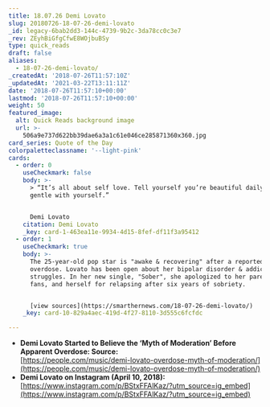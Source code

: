 ```yaml
---
title: 18.07.26 Demi Lovato
slug: 20180726-18-07-26-demi-lovato
_id: legacy-6bab2dd3-144c-4739-9b2c-3da78cc0c3e7
_rev: ZEyhBiGfgCfwE8WOjbuBSy
type: quick_reads
draft: false
aliases:
  - 18-07-26-demi-lovato/
_createdAt: '2018-07-26T11:57:10Z'
_updatedAt: '2021-03-22T13:11:11Z'
date: '2018-07-26T11:57:10+00:00'
lastmod: '2018-07-26T11:57:10+00:00'
weight: 50
featured_image:
  alt: Quick Reads background image
  url: >-
    506a9e737d622bb39dae6a3a1c61e046ce285871360x360.jpg
card_series: Quote of the Day
colorpaletteclassname: '--light-pink'
cards:
  - order: 0
    useCheckmark: false
    body: >-
      > “It’s all about self love. Tell yourself you’re beautiful daily. Be
      gentle with yourself.”


      Demi Lovato
    citation: Demi Lovato
    _key: card-1-463ea11e-9934-4d15-8fef-df11f3a95412
  - order: 1
    useCheckmark: true
    body: >-
      The 25-year-old pop star is "awake & recovering" after a reported
      overdose. Lovato has been open about her bipolar disorder & addiction
      struggles. In her new single, "Sober", she apologized to her parents,
      fans, and herself for relapsing after six years of sobriety.


      [view sources](https://smarthernews.com/18-07-26-demi-lovato/)
    _key: card-10-829a4aec-419d-4f27-8110-3d555c6fcfdc

---
```

* **Demi Lovato Started to Believe the ‘Myth of Moderation’ Before Apparent Overdose: Source:**  
[https://people.com/music/demi-lovato-overdose-myth-of-moderation/](https://people.com/music/demi-lovato-overdose-myth-of-moderation/)
* **Demi Lovato on Instagram (April 10, 2018):**  
[https://www.instagram.com/p/BStxFFAlKaz/?utm_source=ig_embed](https://www.instagram.com/p/BStxFFAlKaz/?utm_source=ig_embed)